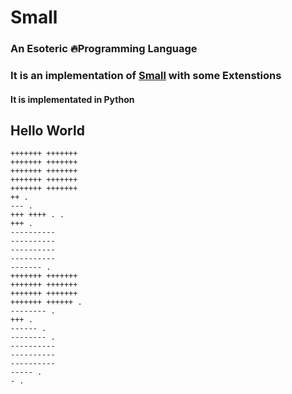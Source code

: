 # Small
### An Esoteric 🔥Programming Language
### It is an implementation of [Small](https://esolangs.org/wiki/Small) with some Extenstions
#### It is implementated in Python


## Hello World
```
+++++++ +++++++
+++++++ +++++++
+++++++ +++++++
+++++++ +++++++
+++++++ +++++++
++ .
--- .
+++ ++++ . .
+++ .
----------
----------
----------
----------
------- .
+++++++ +++++++
+++++++ +++++++
+++++++ +++++++
+++++++ ++++++ .
-------- .
+++ .
------ .
-------- .
----------
----------
----------
----- .
- .
```
